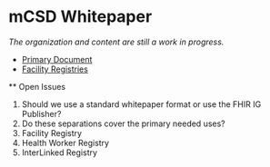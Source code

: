 # mCSD Whitepaper

*The organization and content are still a work in progress.*

* [Primary Document](mCSD-Whitepaper.md)
* [Facility Registries](FacilityRegistry.md)

** Open Issues

1. Should we use a standard whitepaper format or use the FHIR IG Publisher?
2. Do these separations cover the primary needed uses?
  1. Facility Registry
  2. Health Worker Registry
  3. InterLinked Registry
